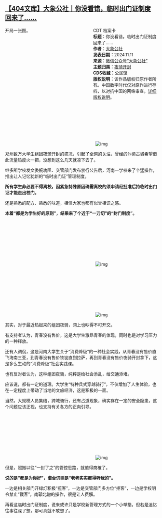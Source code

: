 <!--1731323901000-->
[【404文库】大象公社｜你没看错，临时出门证制度回来了……](https://chinadigitaltimes.net/chinese/712959.html)
------

<div style="width:42%;float:right;padding-left:20px;"><div class="su-spoiler su-spoiler-style-fancy su-spoiler-icon-chevron-circle su-spoiler-closed" data-scroll-offset="0" data-anchor-in-url="no"><div class="su-spoiler-title" tabindex="0" role="button"><span class="su-spoiler-icon"></span>CDT 档案卡</div><div class="su-spoiler-content su-u-clearfix su-u-trim"><strong>标题：</strong>你没看错，临时出门证制度回来了……<br><strong>作者：</strong><a href="https://chinadigitaltimes.net/space/大象公社" target="_blank">大象公社</a><br><strong>发表日期：</strong>2024.11.11<br><strong>来源：</strong><a href="https://archive.ph/?url=https://mp.weixin.qq.com/s/hatW8KKCh1PbnrXyZQHLEg" target="_blank">微信公众号“大象公社”</a><br><strong>主题归类：</strong><a href="https://chinadigitaltimes.net/space/夜骑开封" target="_blank">夜骑开封</a><br><strong>CDS收藏：</strong><a href="https://chinadigitaltimes.net/space/%E5%85%AC%E6%B0%91%E9%A6%86" target="_blank" rel="noopener">公民馆</a><br><strong>版权说明：</strong>该作品版权归原作者所有。中国数字时代仅对原作进行存档，以对抗中国的网络审查。<a href="https://chinadigitaltimes.net/chinese/copyright">详细版权说明</a>。</div></div></div><p>开局一张图。</p><p><img decoding="async" src="data:image/svg+xml,%3Csvg%20xmlns='http://www.w3.org/2000/svg'%20viewBox='0%200%200%200'%3E%3C/svg%3E" alt="img" data-lazy-src="https://chinadigitaltimes.net/chinese/files/2024/11/post-712959-6731e08aa5fcd."><noscript><img decoding="async" src="https://chinadigitaltimes.net/chinese/files/2024/11/post-712959-6731e08aa5fcd." alt="img"></noscript>  </p><p>郑州数万大学生组团夜骑开封的盛况，引起了全网的关注，曾经的汴梁古城希望借此流量热度火一把，没想到这么几天就凉下去了。</p><p>继多所学校发文委婉劝阻、交管部门发布禁行公告后，河南一学校来了个猛操作，推出让人记忆犹新的“临时出门证”管理制度。  </p><p><strong>所有学生非必要不得离校，因紧急特殊原因确需离校的须申请经批准后持临时出门证才能走出校门。</strong></p><p>还是熟悉的配方、熟悉的味道，相信大家也都有似曾相识之感。  </p><p><strong>本着“都是为学生好的原则”，结果来了个近于“一刀切”的“封门制度”。</strong></p><p><img decoding="async" src="data:image/svg+xml,%3Csvg%20xmlns='http://www.w3.org/2000/svg'%20viewBox='0%200%200%200'%3E%3C/svg%3E" alt="img" data-lazy-src="https://chinadigitaltimes.net/chinese/files/2024/11/post-712959-6731e08acd8bd.png"><noscript><img decoding="async" src="https://chinadigitaltimes.net/chinese/files/2024/11/post-712959-6731e08acd8bd.png" alt="img"></noscript></p><p><img decoding="async" src="data:image/svg+xml,%3Csvg%20xmlns='http://www.w3.org/2000/svg'%20viewBox='0%200%200%200'%3E%3C/svg%3E" alt="img" data-lazy-src="https://chinadigitaltimes.net/chinese/files/2024/11/post-712959-6731e08ae505c.png"><noscript><img decoding="async" src="https://chinadigitaltimes.net/chinese/files/2024/11/post-712959-6731e08ae505c.png" alt="img"></noscript></p><p>其实，对于最近热起来的组团夜骑，网上也吵得不可开交。  </p><p>有支持者认为，青春没有售价，这是大学生激昂青春的体现，同时也是对学习压力的一种释放。  </p><p>还有人调侃，这是河南大学生关于“消费降级”的一种社会实践，从青春没有售价直飞海南三亚，到青春没有售价铁锭直到拉萨，再到青春没有售价夜骑开封拿下，这是多么生动的“消费降级”社会实践课。  </p><p>也有反对者认为，这种组团夜骑，纯粹是给社会添乱，给交通添堵。  </p><p>应该说，都有一定的道理。大学生“特种兵式穿越骑行”，不仅增加了人生体验，也在一定程度上带动了当地的文旅经济，这是积极的一面。</p><p>当然，大规模人员集结，跨城骑行，还有占道现象，确实存在一定的安全隐患，这个问题应该正视，也支持有关各方的正向引导。  </p><p><img decoding="async" src="data:image/svg+xml,%3Csvg%20xmlns='http://www.w3.org/2000/svg'%20viewBox='0%200%200%200'%3E%3C/svg%3E" alt="img" data-lazy-src="https://chinadigitaltimes.net/chinese/files/2024/11/post-712959-6731e08b0e843.png"><noscript><img decoding="async" src="https://chinadigitaltimes.net/chinese/files/2024/11/post-712959-6731e08b0e843.png" alt="img"></noscript></p><p>但是，照搬以往“一封了之”的管控思路，就值得商榷了。</p><p><strong>说的是“都是为你好”，潜台词则是“老老实实都得听我的”。</strong></p><p>一边是相关部门开绿灯积极“揽客”，一边是交管部门多方位“拒客”，一边是学校明令禁止“截客”，南辕北辙的操作，很是让人费解。</p><p>再看这临时出门证制度，说来或许只是学校新管理方式的一个小举措，但若是追忆往事往深了想，那可真就不敢想了。</p><div class="addtoany_share_save_container addtoany_content addtoany_content_bottom"><div class="a2a_kit a2a_kit_size_32 addtoany_list" data-a2a-url="https://chinadigitaltimes.net/chinese/712959.html" data-a2a-title="【404文库】大象公社｜你没看错，临时出门证制度回来了……"><a class="a2a_button_facebook" href="https://www.addtoany.com/add_to/facebook?linkurl=https%3A%2F%2Fchinadigitaltimes.net%2Fchinese%2F712959.html&amp;linkname=%E3%80%90404%E6%96%87%E5%BA%93%E3%80%91%E5%A4%A7%E8%B1%A1%E5%85%AC%E7%A4%BE%EF%BD%9C%E4%BD%A0%E6%B2%A1%E7%9C%8B%E9%94%99%EF%BC%8C%E4%B8%B4%E6%97%B6%E5%87%BA%E9%97%A8%E8%AF%81%E5%88%B6%E5%BA%A6%E5%9B%9E%E6%9D%A5%E4%BA%86%E2%80%A6%E2%80%A6" title="Facebook" rel="nofollow noopener" target="_blank"></a><a class="a2a_button_twitter" href="https://www.addtoany.com/add_to/twitter?linkurl=https%3A%2F%2Fchinadigitaltimes.net%2Fchinese%2F712959.html&amp;linkname=%E3%80%90404%E6%96%87%E5%BA%93%E3%80%91%E5%A4%A7%E8%B1%A1%E5%85%AC%E7%A4%BE%EF%BD%9C%E4%BD%A0%E6%B2%A1%E7%9C%8B%E9%94%99%EF%BC%8C%E4%B8%B4%E6%97%B6%E5%87%BA%E9%97%A8%E8%AF%81%E5%88%B6%E5%BA%A6%E5%9B%9E%E6%9D%A5%E4%BA%86%E2%80%A6%E2%80%A6" title="Twitter" rel="nofollow noopener" target="_blank"></a><a class="a2a_button_telegram" href="https://www.addtoany.com/add_to/telegram?linkurl=https%3A%2F%2Fchinadigitaltimes.net%2Fchinese%2F712959.html&amp;linkname=%E3%80%90404%E6%96%87%E5%BA%93%E3%80%91%E5%A4%A7%E8%B1%A1%E5%85%AC%E7%A4%BE%EF%BD%9C%E4%BD%A0%E6%B2%A1%E7%9C%8B%E9%94%99%EF%BC%8C%E4%B8%B4%E6%97%B6%E5%87%BA%E9%97%A8%E8%AF%81%E5%88%B6%E5%BA%A6%E5%9B%9E%E6%9D%A5%E4%BA%86%E2%80%A6%E2%80%A6" title="Telegram" rel="nofollow noopener" target="_blank"></a><a class="a2a_button_reddit" href="https://www.addtoany.com/add_to/reddit?linkurl=https%3A%2F%2Fchinadigitaltimes.net%2Fchinese%2F712959.html&amp;linkname=%E3%80%90404%E6%96%87%E5%BA%93%E3%80%91%E5%A4%A7%E8%B1%A1%E5%85%AC%E7%A4%BE%EF%BD%9C%E4%BD%A0%E6%B2%A1%E7%9C%8B%E9%94%99%EF%BC%8C%E4%B8%B4%E6%97%B6%E5%87%BA%E9%97%A8%E8%AF%81%E5%88%B6%E5%BA%A6%E5%9B%9E%E6%9D%A5%E4%BA%86%E2%80%A6%E2%80%A6" title="Reddit" rel="nofollow noopener" target="_blank"></a><a class="a2a_button_whatsapp" href="https://www.addtoany.com/add_to/whatsapp?linkurl=https%3A%2F%2Fchinadigitaltimes.net%2Fchinese%2F712959.html&amp;linkname=%E3%80%90404%E6%96%87%E5%BA%93%E3%80%91%E5%A4%A7%E8%B1%A1%E5%85%AC%E7%A4%BE%EF%BD%9C%E4%BD%A0%E6%B2%A1%E7%9C%8B%E9%94%99%EF%BC%8C%E4%B8%B4%E6%97%B6%E5%87%BA%E9%97%A8%E8%AF%81%E5%88%B6%E5%BA%A6%E5%9B%9E%E6%9D%A5%E4%BA%86%E2%80%A6%E2%80%A6" title="WhatsApp" rel="nofollow noopener" target="_blank"></a><a class="a2a_button_email" href="https://www.addtoany.com/add_to/email?linkurl=https%3A%2F%2Fchinadigitaltimes.net%2Fchinese%2F712959.html&amp;linkname=%E3%80%90404%E6%96%87%E5%BA%93%E3%80%91%E5%A4%A7%E8%B1%A1%E5%85%AC%E7%A4%BE%EF%BD%9C%E4%BD%A0%E6%B2%A1%E7%9C%8B%E9%94%99%EF%BC%8C%E4%B8%B4%E6%97%B6%E5%87%BA%E9%97%A8%E8%AF%81%E5%88%B6%E5%BA%A6%E5%9B%9E%E6%9D%A5%E4%BA%86%E2%80%A6%E2%80%A6" title="Email" rel="nofollow noopener" target="_blank"></a><a class="a2a_button_copy_link" href="https://www.addtoany.com/add_to/copy_link?linkurl=https%3A%2F%2Fchinadigitaltimes.net%2Fchinese%2F712959.html&amp;linkname=%E3%80%90404%E6%96%87%E5%BA%93%E3%80%91%E5%A4%A7%E8%B1%A1%E5%85%AC%E7%A4%BE%EF%BD%9C%E4%BD%A0%E6%B2%A1%E7%9C%8B%E9%94%99%EF%BC%8C%E4%B8%B4%E6%97%B6%E5%87%BA%E9%97%A8%E8%AF%81%E5%88%B6%E5%BA%A6%E5%9B%9E%E6%9D%A5%E4%BA%86%E2%80%A6%E2%80%A6" title="Copy Link" rel="nofollow noopener" target="_blank"></a><a class="a2a_dd addtoany_share_save addtoany_share" href="https://www.addtoany.com/share"></a></div></div>
